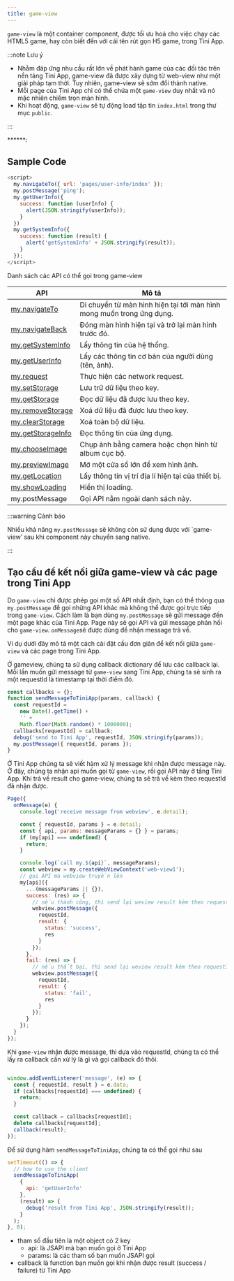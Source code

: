 ```yaml
---
title: game-view
---
```


`game-view` là một container component, được tối ưu hoá cho việc chạy các HTML5 game, hay còn biết đến với cái tên rút gọn H5 game, trong Tini App.

:::note Lưu ý

- Nhằm đáp ứng nhu cầu rất lớn về phát hành game của các đối tác trên nền tảng Tini App, game-view đã được xây dựng từ web-view như một giải pháp tạm thời. Tuy nhiên, game-view sẽ sớm đổi thành native.
- Mỗi page của Tini App chỉ có thể chứa một `game-view` duy nhất và nó mặc nhiên chiếm trọn màn hình.
- Khi hoạt động, `game-view` sẽ tự động load tập tin `index.html` trong thư mục `public`.

:::

******: 

## Sample Code

``` js
<script>
  my.navigateTo({ url: 'pages/user-info/index' });
  my.postMessage('ping');
  my.getUserInfo({
    success: function (userInfo) {
      alert(JSON.stringify(userInfo));
    }
  })
  my.getSystemInfo({
    success: function (result) {
      alert('getSystemInfo' + JSON.stringify(result));
    }
  });
</script>
```

Danh sách các API có thể gọi trong game-view

| API                                                     | Mô tả                                                                 |
| ------------------------------------------------------- | --------------------------------------------------------------------- |
| [my.navigateTo](/docs/api/ui/route/navigate-to)         | Di chuyển từ màn hình hiện tại tới màn hình mong muốn trong ứng dụng. |
| [my.navigateBack](/docs/api/ui/route/navigate-back)     | Đóng màn hình hiện tại và trở lại màn hình trước đó.                  |
| [my.getSystemInfo](/docs/api/device/get-system-info)    | Lấy thông tin của hệ thống.                                           |
| [my.getUserInfo](/docs/api/open/get-user-info)          | Lấy các thông tin cơ bản của người dùng (tên, ảnh).                   |
| [my.request](/docs/api/network/request)                 | Thực hiện các network request.                                        |
| [my.setStorage](/docs/api/storage/set-storage)          | Lưu trữ dữ liệu theo key.                                             |
| [my.getStorage](/docs/api/storage/get-storage)          | Đọc dữ liệu đã được lưu theo key.                                     |
| [my.removeStorage](/docs/api/storage/remove-storage)    | Xoá dữ liệu đã được lưu theo key.                                     |
| [my.clearStorage](/docs/api/storage/clear-storage)      | Xoá toàn bộ dữ liệu.                                                  |
| [my.getStorageInfo](/docs/api/storage/get-storage-info) | Đọc thông tin của ứng dụng.                                           |
| [my.chooseImage](/docs/api/media/image/choose-image)    | Chụp ảnh bằng camera hoặc chọn hình từ album cục bộ.                  |
| [my.previewImage](/docs/api/media/image/preview-image)  | Mở một cửa sổ lớn để xem hình ảnh.                                    |
| [my.getLocation](/docs/api/geo/location/get-location)   | Lấy thông tin vị trí địa lí hiện tại của thiết bị.                    |
| [my.showLoading](/docs/api/ui/feedback/show-loading)    | Hiển thị loading.                                                     |
| my.postMessage                                          | Gọi API nằm ngoài danh sách này.                                      |

:::warning Cảnh báo

Nhiều khả năng `my.postMessage` sẽ không còn sử dụng được với `game-view’ sau khi component này chuyển sang native.

:::

## Tạo cầu để kết nối giữa game-view và các page trong Tini App

Do `game-view` chỉ được phép gọi một số API nhất định, bạn có thể thông qua `my.postMessage` để gọi những API khác mà không thể được gọi trực tiếp trong `game-view`. Cách làm là bạn dùng `my.postMessage` sẽ gửi message đến một page khác của Tini App.  Page này sẽ gọi API và gửi message phản hồi cho `game-view`. `onMessage`sẽ được dùng để nhận message trả về.

Ví dụ dưới đây mô tả một cách cài đặt cầu đơn giản để kết nối giữa `game-view` và các page trong Tini App.

Ở gameview, chúng ta sử dụng callback dictionary để lưu các callback lại. Mỗi lần muốn gửi message từ `game-view` sang Tini App, chúng ta sẽ sinh ra một requestId là timestamp tại thời điểm đó.

```js
const callbacks = {};
function sendMessageToTiniApp(params, callback) {
  const requestId =
    new Date().getTime() +
    '' +
    Math.floor(Math.random() * 1000000);
  callbacks[requestId] = callback;
  debug('send to Tini App', requestId, JSON.stringify(params));
  my.postMessage({ requestId, params });
}
```

Ở Tini App chúng ta sẽ viết hàm xử lý message khi nhận được message này.  Ở đây, chúng ta nhận api muốn gọi từ `game-view`, rồi gọi API này ở tầng Tini App. Khi trả về result cho game-view, chúng ta sẽ trả về kèm theo requestId đã nhận được.

```js  title=src/pages/webview-postmessage/index.js
Page({
  onMessage(e) {
    console.log('receive message from webview', e.detail);

    const { requestId, params } = e.detail;
    const { api, params: messageParams = {} } = params;
    if (my[api] === undefined) {
      return;
    }

    console.log(`call my.${api}`, messageParams);
    const webview = my.createWebViewContext('web-view1');
    // gọi API mà webview truyền lên
    my[api]({
      ...(messageParams || {}),
      success: (res) => {
        // nếu thành công, thì send lại weview result kèm theo requestId
        webview.postMessage({
          requestId,
          result: {
            status: 'success',
            res
          }
        });
      },
      fail: (res) => {
        // nếu thất bại, thì send lại weview result kèm theo requestId
        webview.postMessage({
          requestId,
          result: {
            status: 'fail',
            res
          }
        });
      }
    });
  }
});
```
Khi `game-view` nhận được message, thì dựa vào requestId, chúng ta có thể lấy ra callback cần xử lý là gì và gọi callback đó thôi.

```js titel=title=src/public/webview/index.html

window.addEventListener('message', (e) => {
  const { requestId, result } = e.data;
  if (callbacks[requestId] === undefined) {
    return;
  }

  const callback = callbacks[requestId];
  delete callbacks[requestId];
  callback(result);
});
```

Để sử dụng hàm `sendMessageToTiniApp`, chúng ta có thể gọi như sau

```js title=src/public/webview/index.html
setTimeout(() => {
  // how to use the client
  sendMessageToTiniApp(
    {
      api: 'getUserInfo'
    },
    (result) => {
      debug('result from Tini App', JSON.stringify(result));
    }
  );
}, 0);
```

- tham số đầu tiên là một object có 2 key
  - api: là JSAPI mà bạn muốn gọi ở Tini App
  - params: là các tham số bạn muốn JSAPI gọi
- callback là function bạn muốn gọi khi nhận được result (success / failure) từ Tini App
